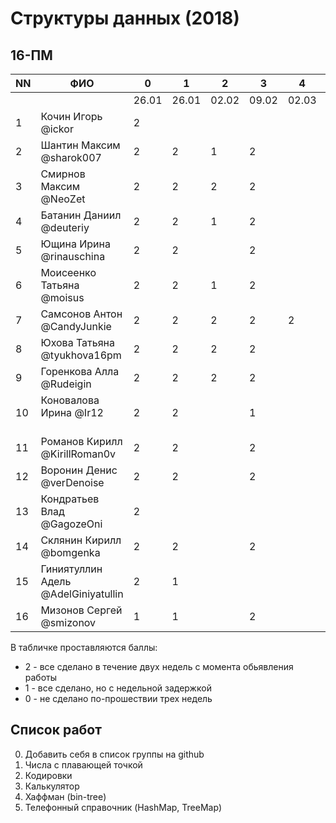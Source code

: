 # Структуры данных (2018)
## 16-ПМ

| NN  | ФИО                                 | 0     | 1     | 2     | 3     | 4     | 5     | Exam  |
| --- | ----------------------------------- | ----- | ----- | ----- | ----- | ----- | ----- | ----- |
|     |                                     | 26.01 | 26.01 | 02.02 | 09.02 | 02.03 | 02.03 |       |
| 1   | Кочин Игорь @ickor                  | 2     |       |       |       |       |       |       |
| 2   | Шантин Максим @sharok007            | 2     | 2     | 1     | 2     |       |       |       |
| 3   | Смирнов Максим @NeoZet              | 2     | 2     | 2     | 2     |       |       |       |
| 4   | Батанин Даниил  @deuteriy           | 2     | 2     | 1     | 2     |       |       |       |
| 5   | Ющина Ирина  @rinauschina           | 2     | 2     |       | 2     |       |       |       |
| 6   | Моисеенко Татьяна @moisus           | 2     | 2     | 1     | 2     |       |       |       |
| 7   | Самсонов Антон @CandyJunkie         | 2     | 2     | 2     | 2     | 2     | 2     |       |
| 8   | Юхова Татьяна @tyukhova16pm         | 2     | 2     | 2     | 2     |       |       |       |
| 9   | Горенкова Алла  @Rudeigin           | 2     | 2     | 2     | 2     |       |       |       |
| 10  | Коновалова Ирина @Ir12              | 2     | 2     |       | 1     |       |       |       |
| 11  | Романов Кирилл @KirillRoman0v       | 2     | 2     |       | 2     |       |       |       |
| 12  | Воронин Денис @verDenoise           | 2     | 2     |       | 2     |       |       |       |
| 13  | Кондратьев Влад @GagozeOni          | 2     |       |       |       |       |       |       |
| 14  | Склянин Кирилл @bomgenka            | 2     | 2     |       | 2     |       |       |       |
| 15  | Гиниятуллин Адель @AdelGiniyatullin | 2     | 1     |       |       |       |       |       |
| 16  | Мизонов Сергей @smizonov            | 1     | 1     |       | 2     |       |       |       |

В табличке проставляются баллы:
- 2 - все сделано в течение двух недель с момента обьявления работы
- 1 - все сделано, но с недельной задержкой
- 0 - не сделано по-прошествии трех недель

## Список работ
0. Добавить себя в список группы на github
1. Числа с плавающей точкой
2. Кодировки
3. Калькулятор
4. Хаффман (bin-tree)
5. Телефонный справочник (HashMap, TreeMap)

